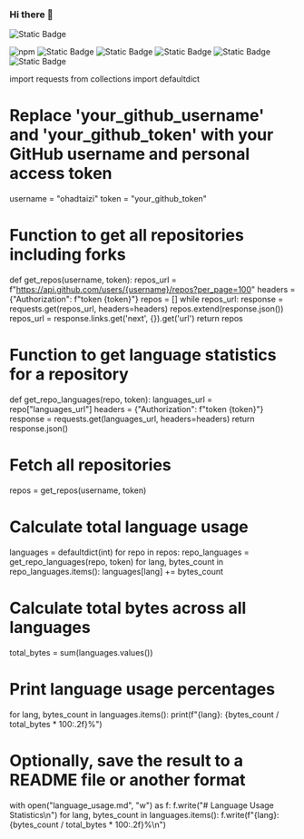 ### Hi there 👋
![Static Badge](https://img.shields.io/badge/Ohad_Taizi--bleak)

![npm](https://img.shields.io/npm/v/react)
![Static Badge](https://img.shields.io/badge/React--green?logo=react&logoColor=61DBFB&labelColor=black)
![Static Badge](https://img.shields.io/badge/JavaScript--yellow?logo=JavaScript&logoColor=yellow&labelColor=black)
![Static Badge](https://img.shields.io/badge/Java--red?logo=Java&logoColor=red&labelColor=black)
![Static Badge](https://img.shields.io/badge/C%2B%2B--pink?logo=C%2B%2B&logoColor=pink&labelColor=black)
![Static Badge](https://img.shields.io/badge/C--gold?logo=C&logoColor=gold&labelColor=black)

import requests
from collections import defaultdict

# Replace 'your_github_username' and 'your_github_token' with your GitHub username and personal access token
username = "ohadtaizi"
token = "your_github_token"

# Function to get all repositories including forks
def get_repos(username, token):
    repos_url = f"https://api.github.com/users/{username}/repos?per_page=100"
    headers = {"Authorization": f"token {token}"}
    repos = []
    while repos_url:
        response = requests.get(repos_url, headers=headers)
        repos.extend(response.json())
        repos_url = response.links.get('next', {}).get('url')
    return repos

# Function to get language statistics for a repository
def get_repo_languages(repo, token):
    languages_url = repo["languages_url"]
    headers = {"Authorization": f"token {token}"}
    response = requests.get(languages_url, headers=headers)
    return response.json()

# Fetch all repositories
repos = get_repos(username, token)

# Calculate total language usage
languages = defaultdict(int)
for repo in repos:
    repo_languages = get_repo_languages(repo, token)
    for lang, bytes_count in repo_languages.items():
        languages[lang] += bytes_count

# Calculate total bytes across all languages
total_bytes = sum(languages.values())

# Print language usage percentages
for lang, bytes_count in languages.items():
    print(f"{lang}: {bytes_count / total_bytes * 100:.2f}%")

# Optionally, save the result to a README file or another format
with open("language_usage.md", "w") as f:
    f.write("# Language Usage Statistics\n")
    for lang, bytes_count in languages.items():
        f.write(f"{lang}: {bytes_count / total_bytes * 100:.2f}%\n")

<!--
**ohadtaizi/ohadtaizi** is a ✨ _special_ ✨ repository because its `README.md` (this file) appears on your GitHub profile.

Here are some ideas to get you started:

- 🔭 I’m currently working on ...
- 🌱 I’m currently learning ...
- 👯 I’m looking to collaborate on ...
- 🤔 I’m looking for help with ...
- 💬 Ask me about ...
- 📫 How to reach me: ...
- 😄 Pronouns: ...
- ⚡ Fun fact: ...
-->
